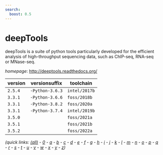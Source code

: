 ```yaml
---
search:
  boost: 0.5
---
```

# deepTools

deepTools is a suite of python tools particularly developed for the efficient analysis of  high-throughput sequencing data, such as ChIP-seq, RNA-seq or MNase-seq.

*homepage*: <http://deeptools.readthedocs.org/>

version | versionsuffix | toolchain
--------|---------------|----------
``2.5.4`` | ``-Python-3.6.3`` | ``intel/2017b``
``3.3.1`` | ``-Python-3.6.6`` | ``foss/2018b``
``3.3.1`` | ``-Python-3.8.2`` | ``foss/2020a``
``3.3.1`` | ``-Python-3.7.4`` | ``intel/2019b``
``3.5.0`` |  | ``foss/2021a``
``3.5.1`` |  | ``foss/2021b``
``3.5.2`` |  | ``foss/2022a``


*(quick links: [(all)](../index.md) - [0](../0/index.md) - [a](../a/index.md) - [b](../b/index.md) - [c](../c/index.md) - [d](../d/index.md) - [e](../e/index.md) - [f](../f/index.md) - [g](../g/index.md) - [h](../h/index.md) - [i](../i/index.md) - [j](../j/index.md) - [k](../k/index.md) - [l](../l/index.md) - [m](../m/index.md) - [n](../n/index.md) - [o](../o/index.md) - [p](../p/index.md) - [q](../q/index.md) - [r](../r/index.md) - [s](../s/index.md) - [t](../t/index.md) - [u](../u/index.md) - [v](../v/index.md) - [w](../w/index.md) - [x](../x/index.md) - [y](../y/index.md) - [z](../z/index.md))*


